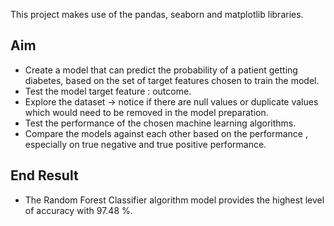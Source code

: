 
This project makes use of the pandas, seaborn and matplotlib libraries.

## Aim
- Create a model that can predict the probability of a patient getting diabetes, based on the set of target features chosen to train the model.
- Test the model target feature : outcome.
- Explore the dataset -> notice if there are null values or duplicate values which would need to be removed in the model preparation.
- Test the performance of the chosen machine learning algorithms.
- Compare the models against each other based on the performance , especially on true negative and true positive performance.

## End Result
- The Random Forest Classifier algorithm model provides the highest level of accuracy with 97.48 %.

    
